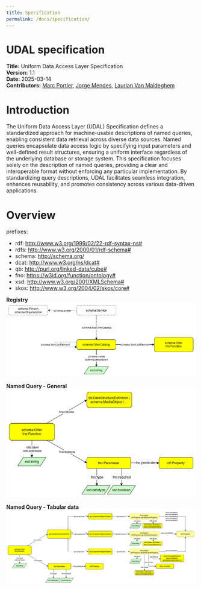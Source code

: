```yaml
---
title: Specification
permalink: /docs/specification/
---
```


# UDAL specification

**Title:** Uniform Data Access Layer Specification  
**Version:** 1.1  
**Date:** 2025-03-14  
**Contributors:** [Marc Portier](https://orcid.org/0000-0002-9648-6484), [Jorge Mendes](https://orcid.org/0000-0002-0371-0222), [Laurian Van Maldeghem](https://orcid.org/0000-0003-0663-5907)  


# Introduction

The Uniform Data Access Layer (UDAL) Specification defines a standardized approach for machine-usable descriptions of named queries, enabling consistent data retrieval across diverse data sources. Named queries encapsulate data access logic by specifying input parameters and well-defined result structures, ensuring a uniform interface regardless of the underlying database or storage system. This specification focuses solely on the description of named queries, providing a clear and interoperable format without enforcing any particular implementation. By standardizing query descriptions, UDAL facilitates seamless integration, enhances reusability, and promotes consistency across various data-driven applications.


# Overview

prefixes:
- rdf: http://www.w3.org/1999/02/22-rdf-syntax-ns#
- rdfs: http://www.w3.org/2000/01/rdf-schema#
- schema: http://schema.org/
- dcat: http://www.w3.org/ns/dcat#
- qb: http://purl.org/linked-data/cube#
- fno: https://w3id.org/function/ontology#
- xsd: http://www.w3.org/2001/XMLSchema#
- skos: http://www.w3.org/2004/02/skos/core#

**Registry**
[![offer-catalogue-diagram.png](diagrams/offer-catalogue-diagram.png)](diagrams/offer-catalogue-diagram.png)

**Named Query - General**
[![offer-diagram.png](diagrams/offer-diagram.png)](diagrams/offer-diagram.png)

**Named Query - Tabular data**
[![offer-diagram.png](diagrams/offer-tabular-data-diagram.png)](diagrams/offer-tabular-data-diagram.png)

